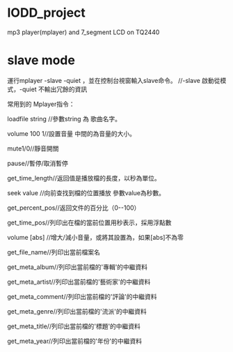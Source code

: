 IODD_project
============

mp3 player(mplayer) and 7_segment LCD on TQ2440



slave mode
============

運行mplayer -slave -quiet <movie>，並在控制台視窗輸入slave命令。 //-slave 啟動從模式，-quiet 不輸出冗餘的資訊

常用到的 Mplayer指令：

loadfile   string        //參數string 為 歌曲名字。 

volume 100 1//設置音量 中間的為音量的大小。

mute1/0//靜音開關

pause//暫停/取消暫停

get_time_length//返回值是播放檔的長度，以秒為單位。

seek value  //向前查找到檔的位置播放 參數value為秒數。

get_percent_pos//返回文件的百分比（0--100）

get_time_pos//列印出在檔的當前位置用秒表示，採用浮點數

volume <value> [abs] //增大/減小音量，或將其設置為<value>，如果[abs]不為零

get_file_name//列印出當前檔案名

get_meta_album//列印出當前檔的'專輯'的中繼資料

get_meta_artist//列印出當前檔的'藝術家'的中繼資料

get_meta_comment//列印出當前檔的'評論'的中繼資料

get_meta_genre//列印出當前檔的'流派'的中繼資料

get_meta_title//列印出當前檔的'標題'的中繼資料

get_meta_year//列印出當前檔的'年份'的中繼資料
